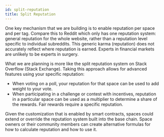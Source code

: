 ```yaml
---
id: split-reputation
title: Split Reputation
---
```


One key mechanism that we are building is to enable reputation per space and per tag.
Compare this to Reddit which only has one reputation system: general reputation for the whole
website, rather than a reputation level specific to individual subreddits. This generic 
karma (reputation) does not accurately reflect where reputation is earned. Experts in 
financial markets are unlikely to be experts in surgery.

What we are planning is more like the split reputation system on Stack Overflow (Stack Exchange).
Taking this approach allows for advanced features using your specific reputation:

- When voting on a poll, your reputation for that space can be used to add weight to your vote.
- When participating in a challenge or contest with incentives, reputation in a particular
space can be used as a multiplier to determine a share of the rewards. Fair rewards require
a specific reputation.

Given the customization that is enabled by smart contracts, spaces could extend or override the
reputation system built into the base chain. Space owners or their community members can
create alternative formulas for how to calculate reputation and how to use it.

